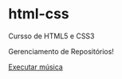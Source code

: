 # html-css
 Cursso de HTML5 e CSS3

 Gerenciamento de Repositórios!

 <a href="https://www.youtube.com/watch?v=bUKtjtyAuHw">Executar música</a>

